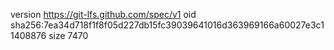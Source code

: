 version https://git-lfs.github.com/spec/v1
oid sha256:7ea34d718f1f8f05d227db15fc39039641016d363969166a60027e3c11408876
size 7470
